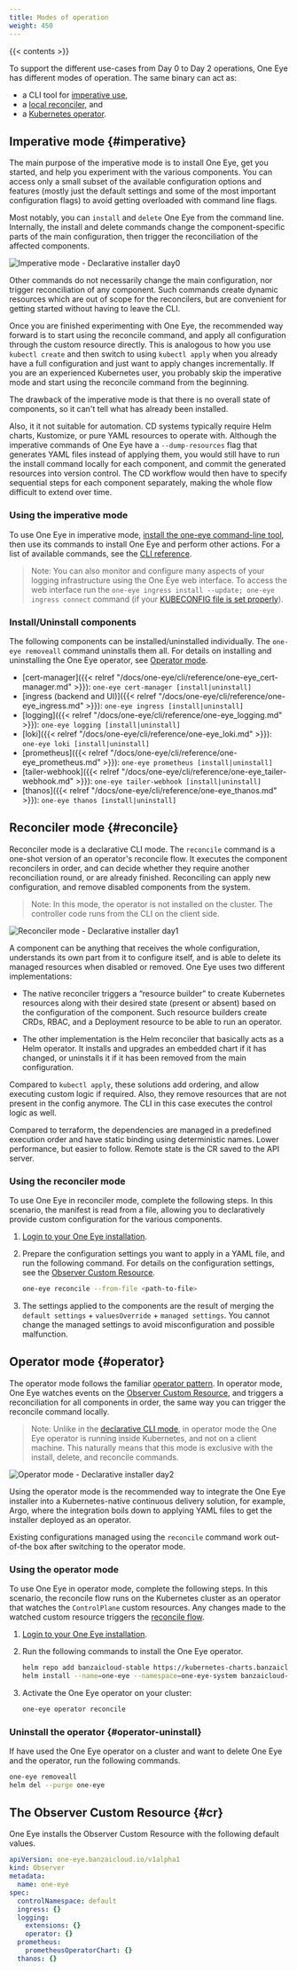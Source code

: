 ```yaml
---
title: Modes of operation
weight: 450
---
```


{{< contents >}}

To support the different use-cases from Day 0 to Day 2 operations, One Eye has different modes of operation. The same binary can act as:

- a CLI tool for [imperative use](#imperative),
- a [local reconciler](#reconcile), and
- a [Kubernetes operator](#operator).

## Imperative mode {#imperative}

The main purpose of the imperative mode is to install One Eye, get you started, and help you experiment with the various components. You can access only a small subset of the available configuration options and features (mostly just the default settings and some of the most important configuration flags) to avoid getting overloaded with command line flags.

Most notably, you can `install` and `delete` One Eye from the command line. Internally, the install and delete commands change the component-specific parts of the main configuration, then trigger the reconciliation of the affected components.

![Imperative mode - Declarative installer day0](/img/blog/declarative-installer/day0.png)

Other commands do not necessarily change the main configuration, nor trigger reconciliation of any component. Such commands create dynamic resources which are out of scope for the reconcilers, but are convenient for getting started without having to leave the CLI.

Once you are finished experimenting with One Eye, the recommended way forward is to start using the reconcile command, and apply all configuration through the custom resource directly. This is analogous to how you use `kubectl create` and then switch to using `kubectl apply` when you already have a full configuration and just want to apply changes incrementally. If you are an experienced Kubernetes user, you probably skip the imperative mode and start using the reconcile command from the beginning.

The drawback of the imperative mode is that there is no overall state of components, so it can't tell what has already been installed.

Also, it it not suitable for automation. CD systems typically require Helm charts, Kustomize, or pure YAML resources to operate with. Although the imperative commands of One Eye have a `--dump-resources` flag that generates YAML files instead of applying them, you would still have to run the install command locally for each component, and commit the generated resources into version control. The CD workflow would then have to specify sequential steps for each component separately, making the whole flow difficult to extend over time.

### Using the imperative mode

To use One Eye in imperative mode, [install the one-eye command-line tool](../cli/install/), then use its commands to install One Eye and perform other actions. For a list of available commands, see the [CLI reference](../cli/reference/).

> Note: You can also monitor and configure many aspects of your logging infrastructure using the One Eye web interface. To access the web interface run the `one-eye ingress install --update; one-eye ingress connect` command (if your [KUBECONFIG file is set properly](../cli/login/)).

### Install/Uninstall components

The following components can be installed/uninstalled individually. The `one-eye removeall` command uninstalls them all. For details on installing and uninstalling the One Eye operator, see [Operator mode](#operator).

- [cert-manager]({{< relref "/docs/one-eye/cli/reference/one-eye_cert-manager.md" >}}): `one-eye cert-manager [install|uninstall]`
- [ingress (backend and UI)]({{< relref "/docs/one-eye/cli/reference/one-eye_ingress.md" >}}): `one-eye ingress [install|uninstall]`
- [logging]({{< relref "/docs/one-eye/cli/reference/one-eye_logging.md" >}}): `one-eye logging [install|uninstall]`
- [loki]({{< relref "/docs/one-eye/cli/reference/one-eye_loki.md" >}}): `one-eye loki [install|uninstall]`
- [prometheus]({{< relref "/docs/one-eye/cli/reference/one-eye_prometheus.md" >}}): `one-eye prometheus [install|uninstall]`
- [tailer-webhook]({{< relref "/docs/one-eye/cli/reference/one-eye_tailer-webhook.md" >}}): `one-eye tailer-webhook [install|uninstall]`
- [thanos]({{< relref "/docs/one-eye/cli/reference/one-eye_thanos.md" >}}): `one-eye thanos [install|uninstall]`

## Reconciler mode {#reconcile}

Reconciler mode is a declarative CLI mode. The `reconcile` command is a one-shot version of an operator's reconcile flow. It executes the component reconcilers in order, and can decide whether they require another reconciliation round, or are already finished. Reconciling can apply new configuration, and remove disabled components from the system.

> Note: In this mode, the operator is not installed on the cluster. The controller code runs from the CLI on the client side.

![Reconciler mode - Declarative installer day1](/img/blog/declarative-installer/day1.png)

A component can be anything that receives the whole configuration, understands its own part from it to configure itself, and is able to delete its managed resources when disabled or removed. One Eye uses two different implementations:

- The native reconciler triggers a “resource builder” to create Kubernetes resources along with their desired state (present or absent) based on the configuration of the component. Such resource builders create CRDs, RBAC, and a Deployment resource to be able to run an operator.

- The other implementation is the Helm reconciler that basically acts as a Helm operator. It installs and upgrades an embedded chart if it has changed, or uninstalls it if it has been removed from the main configuration.

Compared to `kubectl apply`, these solutions add ordering, and allow executing custom logic if required. Also, they remove resources that are not present in the config anymore. The CLI in this case executes the control logic as well.

Compared to terraform, the dependencies are managed in a predefined execution order and have static binding using deterministic names. Lower performance, but easier to follow. Remote state is the CR saved to the API server.

### Using the reconciler mode

To use One Eye in reconciler mode, complete the following steps. In this scenario, the manifest is read from a file, allowing you to declaratively provide custom configuration for the various components.

1. [Login to your One Eye installation](../cli/login/).
1. Prepare the configuration settings you want to apply in a YAML file, and run the following command. For details on the configuration settings, see the [Observer Custom Resource](#cr).

    ```bash
    one-eye reconcile --from-file <path-to-file>
    ```

1. The settings applied to the components are the result of merging the `default settings` + `valuesOverride` + `managed settings`. You cannot change the managed settings to avoid misconfiguration and possible malfunction.

## Operator mode {#operator}

The operator mode follows the familiar [operator pattern](https://kubernetes.io/docs/concepts/extend-kubernetes/operator/). In operator mode, One Eye watches events on the [Observer Custom Resource](#cr), and triggers a reconciliation for all components in order, the same way you can trigger the reconcile command locally.

> Note: Unlike in the [declarative CLI mode](#reconcile), in operator mode the One Eye operator is running inside Kubernetes, and not on a client machine. This naturally means that this mode is exclusive with the install, delete, and reconcile commands.

![Operator mode - Declarative installer day2](/img/blog/declarative-installer/day2.png)

Using the operator mode is the recommended way to integrate the One Eye installer into a Kubernetes-native continuous delivery solution, for example, Argo, where the integration boils down to applying YAML files to get the installer deployed as an operator.

Existing configurations managed using the `reconcile` command work out-of-the box after switching to the operator mode.

### Using the operator mode

To use One Eye in operator mode, complete the following steps. In this scenario, the reconcile flow runs on the Kubernetes cluster as an operator that watches the `ControlPlane` custom resources. Any changes made to the watched custom resource triggers the [reconcile flow](#reconcile).

1. [Login to your One Eye installation](../cli/login/).
1. Run the following commands to install the One Eye operator.

    ```bash
    helm repo add banzaicloud-stable https://kubernetes-charts.banzaicloud.com/
    helm install --name=one-eye --namespace=one-eye-system banzaicloud-stable/one-eye
    ```

1. Activate the One Eye operator on your cluster:

    ```bash
    one-eye operator reconcile
    ```

### Uninstall the operator {#operator-uninstall}

If have used the One Eye operator on a cluster and want to delete One Eye and the operator, run the following commands.

```bash
one-eye removeall
helm del --purge one-eye
```

## The Observer Custom Resource {#cr}

One Eye installs the Observer Custom Resource with the following default values.

```yaml
apiVersion: one-eye.banzaicloud.io/v1alpha1
kind: Observer
metadata:
  name: one-eye
spec:
  controlNamespace: default
  ingress: {}
  logging:
    extensions: {}
    operator: {}
  prometheus:
    prometheusOperatorChart: {}
  thanos: {}
```

